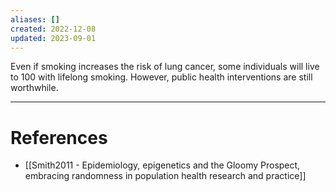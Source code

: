 ```yaml
---
aliases: []
created: 2022-12-08
updated: 2023-09-01
---
```

Even if smoking increases the risk of lung cancer, some individuals will live to 100 with lifelong smoking. However, public health interventions are still worthwhile.

---
# References
* [[Smith2011 - Epidemiology, epigenetics and the Gloomy Prospect, embracing randomness in population health research and practice]]